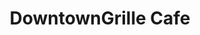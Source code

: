 ---
title: 'DowntownGrille Cafe'
layout: 'layouts/test.html'
intro:
  eyebrow: 'Open Daily 7AM - 3PM. Breakfast everyday until 11 AM.'
  main: '33 South Main Street  Wolfeboro, N.H. 603-569-4504'
  summary: 'TBD'
  buttonText: 'Download Our Menu'
  orderOnline: 'Order Online'
  buttonUrl: '/menu'
  image: '/images/logo.png'
  imageAlt: 'DowntownGrille Cafe logo a ship with a brown sail and a blue sail.'
  soups: '3 Bean Chili, Beef Stew'
  specials: 'Chicken Caesar Wrap, Ham Cranberry and Brie Panini, Buffalo Chicken Salad, Roast Beef Bistro'
breakfast:
  title: 'Breakfast'
  summary: 'Wraps'
  summaryTwo: 'Breakfast Sandwiches'
  summaryThree: 'Eggs & Omeletes'
  summaryFour: 'Baked Goods'
  summaryFive: 'Waffles/More'
lunch:
  title: 'Lunch'
  summarySix: 'Cold Sandwiches'
  summarySeven: 'Hot Sandwiches'
  summarySevenA: 'Burgers/Dogs'
  summarySevenB: 'Notice'
  summaryEight: 'Sides'
  summaryNine: 'Soups/Salads'
miscellaneous:
  summaryTen: 'Additions'
  summaryEleven: 'Hot/Iced Drinks'
  summaryTwelve: 'Protein Choice'
  summaryThirteen: 'Bread Options'
  summaryFourteen: 'Dressings'
  summaryFifteen: 'Sizes'
others:
  inform: 'Please inform someone of any other food allergies that someone in your party may have. Thank you.'
  prices: 'Prices subject to change and do not include 9%; New Hampshire meals tax.'
  rawFood: 'Consuming raw or undercooked meats, poultry, seafood, shellfish, or eggs may increase your risk of food-borne illness.'
metaDesc: 'The friendly staff of the Downtown Grille Cafe warmly welcomes guests to our beautiful location in Wolfeboro, New Hampshire. We offer the finest organic and fair-trade gourmet coffee and tea, several gluten-free options, and unique and delicious breakfast and lunch menus.'
---